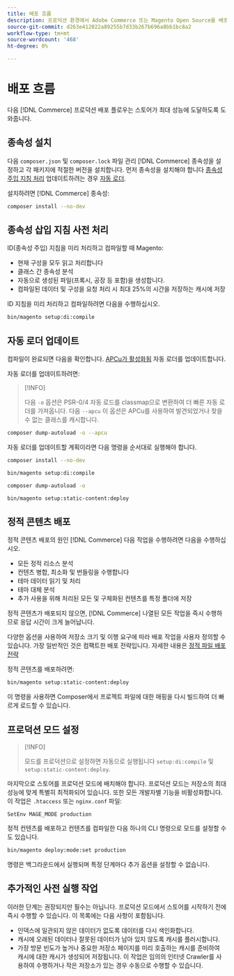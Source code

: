 ```yaml
---
title: 배포 흐름
description: 프로덕션 환경에서 Adobe Commerce 또는 Magento Open Source을 배포하는 데 필요한 단계에 대해 알아봅니다.
source-git-commit: d263e412022a89255b7d33b267b696a8bb1bc8a2
workflow-type: tm+mt
source-wordcount: '468'
ht-degree: 0%

---
```



# 배포 흐름

다음 [!DNL Commerce] 프로덕션 배포 플로우는 스토어가 최대 성능에 도달하도록 도와줍니다.

## 종속성 설치

다음 `composer.json` 및 `composer.lock` 파일 관리 [!DNL Commerce] 종속성을 설정하고 각 패키지에 적절한 버전을 설치합니다. 먼저 종속성을 설치해야 합니다 [종속성 주입 지침 처리](#preprocess-dependency-injection-instructions) 업데이트하려는 경우 [자동 로더](#update-the-autoloader).

설치하려면 [!DNL Commerce] 종속성:

```bash
composer install --no-dev
```

## 종속성 삽입 지침 사전 처리

ID(종속성 주입) 지침을 미리 처리하고 컴파일할 때 Magento:

* 현재 구성을 모두 읽고 처리합니다
* 클래스 간 종속성 분석
* 자동으로 생성된 파일(프록시, 공장 등 포함)을 생성합니다.
* 컴파일된 데이터 및 구성을 요청 처리 시 최대 25%의 시간을 저장하는 캐시에 저장

ID 지침을 미리 처리하고 컴파일하려면 다음을 수행하십시오.

```bash
bin/magento setup:di:compile
```

## 자동 로더 업데이트

컴파일이 완료되면 다음을 확인합니다. [APCu가 활성화됨](../performance/software.md#php-settings) 자동 로더를 업데이트합니다.

자동 로더를 업데이트하려면:

>[!INFO]
>
>다음 `-o` 옵션은 PSR-0/4 자동 로드를 classmap으로 변환하여 더 빠른 자동 로더를 가져옵니다. 다음 `--apcu` 이 옵션은 APCu를 사용하여 발견되었거나 찾을 수 없는 클래스를 캐시합니다.

```bash
composer dump-autoload -o --apcu
```

자동 로더를 업데이트할 계획이라면 다음 명령을 순서대로 실행해야 합니다.

```bash
composer install --no-dev
```

```bash
bin/magento setup:di:compile
```

```bash
composer dump-autoload -o
```

```bash
bin/magento setup:static-content:deploy
```

## 정적 콘텐츠 배포

정적 콘텐츠 배포의 원인 [!DNL Commerce] 다음 작업을 수행하려면 다음을 수행하십시오.

* 모든 정적 리소스 분석
* 컨텐츠 병합, 최소화 및 번들링을 수행합니다
* 테마 데이터 읽기 및 처리
* 테마 대체 분석
* 추가 사용을 위해 처리된 모든 및 구체화된 컨텐츠를 특정 폴더에 저장

정적 콘텐츠가 배포되지 않으면, [!DNL Commerce] 나열된 모든 작업을 즉시 수행하므로 응답 시간이 크게 늘어납니다.

다양한 옵션을 사용하여 저장소 크기 및 이행 요구에 따라 배포 작업을 사용자 정의할 수 있습니다. 가장 일반적인 것은 컴팩트한 배포 전략입니다. 자세한 내용은 [정적 파일 배포 전략](../configuration/cli/static-view-file-strategy.md)

정적 콘텐츠를 배포하려면:

```bash
bin/magento setup:static-content:deploy
```

이 명령을 사용하면 Composer에서 프로젝트 파일에 대한 매핑을 다시 빌드하여 더 빠르게 로드할 수 있습니다.

## 프로덕션 모드 설정

>[!INFO]
>
>모드를 프로덕션으로 설정하면 자동으로 실행됩니다 `setup:di:compile` 및 `setup:static-content:deploy`.

마지막으로 스토어를 프로덕션 모드에 배치해야 합니다. 프로덕션 모드는 저장소의 최대 성능에 맞게 특별히 최적화되어 있습니다. 또한 모든 개발자별 기능을 비활성화합니다. 이 작업은 `.htaccess` 또는 `nginx.conf` 파일:

`SetEnv MAGE_MODE production`

정적 컨텐츠를 배포하고 컨텐츠를 컴파일한 다음 하나의 CLI 명령으로 모드를 설정할 수도 있습니다.

```bash
bin/magento deploy:mode:set production
```

명령은 백그라운드에서 실행되며 특정 단계마다 추가 옵션을 설정할 수 없습니다.

## 추가적인 사전 실행 작업

이러한 단계는 권장되지만 필수는 아닙니다. 프로덕션 모드에서 스토어를 시작하기 전에 즉시 수행할 수 있습니다. 이 목록에는 다음 사항이 포함됩니다.

* 인덱스에 일관되지 않은 데이터가 없도록 데이터를 다시 색인화합니다.
* 캐시에 오래된 데이터나 잘못된 데이터가 남아 있지 않도록 캐시를 플러시합니다.
* 가장 방문 빈도가 높거나 중요한 저장소 페이지를 미리 호출하는 캐시를 준비하여 캐시에 대한 캐시가 생성되어 저장됩니다. 이 작업은 임의의 인터넷 Crawler를 사용하여 수행하거나 작은 저장소가 있는 경우 수동으로 수행할 수 있습니다.

